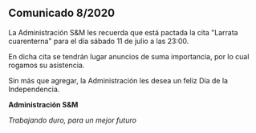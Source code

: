 ## Comunicado 8/2020

La Administración S&M les recuerda que está pactada la cita "Larrata cuarenterna" para el día sábado 11 de julio a las 23:00.

En dicha cita se tendrán lugar anuncios de suma importancia, por lo cual rogamos su asistencia.

Sin más que agregar, la Administración les desea un feliz Día de la Independencia.

**Administración S&M**

<i>Trabajando duro, para un mejor futuro</i>
